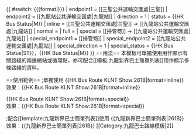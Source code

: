 {{ #switch: {{{format|}}}
  | endpoint1 = [[三聖公共運輸交匯處|三聖]]
  | endpoint2 = [[九龍站公共運輸交匯處|九龍站]]
  | direction = 1
  | status = {{HK Bus Status|M}}
  | inline = [[三聖公共運輸交匯處|三聖]] → [[九龍站公共運輸交匯處|九龍站]]
  | normal =
  | full =
  | special = [[掃管笏]] → [[九龍站公共運輸交匯處|九龍站]]
  | special_endpoint1 = [[掃管笏]]
  | special_endpoint2 = [[九龍站公共運輸交匯處|九龍站]]
  | special_direction = 1
  | special_status = {{HK Bus Status|ST}}，{{HK Bus Status|M}}
}}<noinclude>
==用法==
本模板可單獨使用用作顯示有關路綫的兩邊總站或循環點，亦可配合[[模板:九龍新界巴士簡單列表]]用作顯示多條路綫的資料。

==使用範例==
;單獨使用
<nowiki>{{HK Bus Route KLNT Show:261B|format=inline}}</nowiki><br>
效果：{{HK Bus Route KLNT Show:261B|format=inline}}

<nowiki>{{HK Bus Route KLNT Show:261B|format=special}}</nowiki><br>
效果：{{HK Bus Route KLNT Show:261B|format=special}}

;配合[[template:九龍新界巴士簡單列表]]使用
<nowiki>{{九龍新界巴士簡單列表|261B}}</nowiki>
效果：{{九龍新界巴士簡單列表|261B}}
[[Category:九龍巴士路線模板|2]]</noinclude>